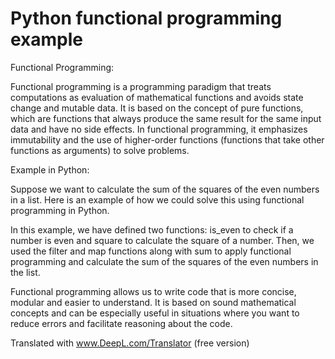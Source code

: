 # Python functional programming example

Functional Programming:

Functional programming is a programming paradigm that treats computations as evaluation of mathematical functions and avoids state change and mutable data. It is based on the concept of pure functions, which are functions that always produce the same result for the same input data and have no side effects. In functional programming, it emphasizes immutability and the use of higher-order functions (functions that take other functions as arguments) to solve problems.

Example in Python:

Suppose we want to calculate the sum of the squares of the even numbers in a list. Here is an example of how we could solve this using functional programming in Python.

In this example, we have defined two functions: is_even to check if a number is even and square to calculate the square of a number. Then, we used the filter and map functions along with sum to apply functional programming and calculate the sum of the squares of the even numbers in the list.


Functional programming allows us to write code that is more concise, modular and easier to understand. It is based on sound mathematical concepts and can be especially useful in situations where you want to reduce errors and facilitate reasoning about the code.

Translated with www.DeepL.com/Translator (free version)

